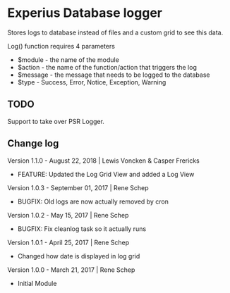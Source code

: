 # Experius Database logger

Stores logs to database instead of files and a custom grid to see this data.

Log() function requires 4 parameters
- $module - the name of the module
- $action - the name of the function/action that triggers the log
- $message - the message that needs to be logged to the database
- $type - Success, Error, Notice, Exception, Warning

## TODO

Support to take over PSR Logger.

## Change log

Version 1.1.0 - August 22, 2018 | Lewis Voncken & Casper Frericks

- FEATURE: Updated the Log Grid View and added a Log View

Version 1.0.3 - September 01, 2017 | Rene Schep

- BUGFIX: Old logs are now actually removed by cron

Version 1.0.2 - May 15, 2017 | Rene Schep

- BUGFIX: Fix cleanlog task so it actually runs 

Version 1.0.1 - April 25, 2017 | Rene Schep

- Changed how date is displayed in log grid

Version 1.0.0 - March 21, 2017 | Rene Schep

- Initial Module
